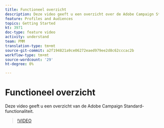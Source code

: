 ```yaml
---
title: Functioneel overzicht
description: Deze video geeft u een overzicht over de Adobe Campaign Standard (ACS) functionaliteit.
feature: Profiles and Audiences
topics: Getting Started
kt: 3971
doc-type: feature video
activity: understand
team: PMM
translation-type: tm+mt
source-git-commit: a2f194821a9ce06272eaed979ee2d8c62cccac2b
workflow-type: tm+mt
source-wordcount: '29'
ht-degree: 0%

---
```



# Functioneel overzicht

Deze video geeft u een overzicht van de Adobe Campaign Standard-functionaliteit.

>[!VIDEO](https://video.tv.adobe.com/v/29430?quality=12)
